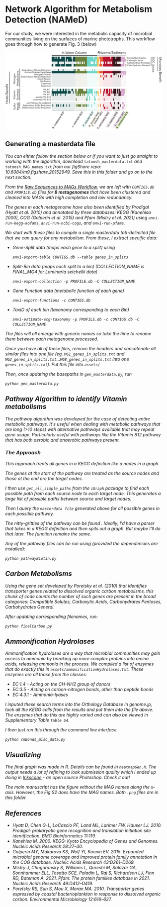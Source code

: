 # Network Algorithm for Metabolism Detection (NAMeD)

For our study, we were interested in the metabolic capacity of microbial communities living on the surfaces of marine phototrophs. This workflow goes through how to generate Fig. 3 (below)

<img src='./fig3.png'>

## Generating a masterdata file

<i>You can either follow the section below or if you want to just go straight to working with the algorithm, download </i>`tatoosh_masterdata.txt`<i> and </i>`tatoosh_MAG_names.txt`<i> from our figShare repo: 10.6084/m9.figshare.20152949. Save this in this folder and go on to the next section.

From the <a href='../01_Raw_Sequences_to_MAGs.md'> Raw Sequences to MAGs Workflow</a>, we are left with `CONTIGS.db` and `PROFILE.db` files for <b>8 metagenomes</b> that have been clustered and cleaned into MAGs with high completion and low redundancy. 

The genes in each metagenome have also been identified by Prodigal (Hyatt et al. 2010) and annotated by three databases: KEGG (Kanehisa 2000), COG (Galperin et al. 2015) and Pfam (Mistry et al. 2021) using `anvi-run-kegg-kofams`, `anvi-run-ncbi-cogs`, and `anvi-run-pfams`. 

We start with these files to compile a single masterdata tab-delimited file that we can query for any metabolism. From these, I extract specific data:
- Gene-Split data (maps each gene to a split) using
    ```
    anvi-export-table CONTIGS.db --table genes_in_splits
    ```
- Split-Bin data (maps each split to a bin) (COLLECTION_NAME is FINAL_MG4 for Laminaria setchellii data)
    ```
    anvi-export-collection -p PROFILE.db -C COLLECTION_NAME
    ```
- Gene Function data (metabolic function of each gene)
    ```
    anvi-export-functions -c CONTIGS.db
    ```
- TaxID of each bin (taxonomy corresponding to each Bin)
    ```
    anvi-estimate-scg-taxonomy -p PROFILE.db -c CONTIGS.db -C COLLECTION_NAME
    ```

The files will all emerge with generic names so take the time to rename them between each metagenome processed. 

Once you have all of these files, remove the headers and concatenate all similar files into one file (eg. `MG1_genes_in_splits.txt` and `MG2_genes_in_splits.txt`...`MG8_genes_in_splits.txt` into one `genes_in_splits.txt`). Put this file into `assets/`

Then, once updating the basepaths in `gen_masterdata.py`, run 
```
python gen_masterdata.py
```

## Pathway Algorithm to identify Vitamin metabolisms
The pathway algorithm was developed for the case of detecting entire metabolic pathways. It's useful when dealing with metabolic pathways that are long (>10 steps) with alternative pathways available that may repeat gene usage. Particularly useful with pathways like the Vitamin B12 pathway that has both aerobic and anaerobic pathways present. 

### The Approach
This approach treats all genes in a KEGG definition like a nodes in a graph. 

The genes at the start of the pathway are treated as the source nodes and those at the end are the target nodes. 

I then use `get_all_simple_paths` from the `iGraph` package to find each possible path from <i>each</i> source node to <i>each</i> target node. This generates a large list of possible paths between source and target nodes.

Then I query the `masterdata file` generated above for all possible genes in each possible pathway. 

The nitty-gritties of the pathway can be found <a href='./pathwayAlgorithm/'></a>. Ideally, I'd have a parser that takes in a KEGG definition and then spits out a graph. But maybe I'll do that later. The function remains the same.

Any of the pathway files can be run using (provided the dependencies are installed):
```
python pathwayBiotin.py
```

## Carbon Metabolisms

Using the gene set developed by Poretsky et al. (2010) that identifies transporter genes related to dissolved organic carbon metabolisms, this chunk of code counts the number of such genes are present in the broad categories: Compatible Solutes, Carboxylic Acids, Carbohydrates Pentoses, Carbohydrates General. 

After updating corresponding filenames, run:
```
python finalCarbon.py
```

## Ammonification Hydrolases

Ammonification hydrolases are a way that microbial communities may gain access to ammonia by breaking up more complex proteins into amino acids, releasing ammonia in the process. We compiled a list of enzymes that do exactly this in `assets/ammonificationHydrolases.txt`. These enzymes are all those from the classes:
- EC:1.4 - Acting on the CH-NH2 group of donors
- EC:3.5 - Acting on carbon-nitrogen bonds, other than peptide bonds
- EC:4.3.1 - Ammonia-lyases

I inputed these search terms into the Orthology Database in genome.jp, took all the KEGG calls from the results and put them into the file above. The enzymes that do this are highly varied and can also be viewed in Supplementary Table `Table S4`.

I then just run this through the command line interface.
```
python cnBonds_misc_data.py
```

## Visualizing

The final graph was made in R. Details can be found in `heatmapGen.R`. The output needs a lot of refining to look submission quality which I ended up doing in <a href="https://inkscape.org/">Inkscape</a> - an open source Photoshop. Check it out!

The main manuscript has the figure without the MAG names along the x-axis. However, the Fig S2 <i>does</i> have the MAG names. Both `.png` files are in this folder.

## <i>References</i>
- Hyatt D, Chen G-L, LoCascio PF, Land ML, Larimer FW, Hauser LJ. 2010. Prodigal: prokaryotic gene recognition and translation initiation site identification. BMC Bioinformatics 11:119.
- Kanehisa M. 2000. KEGG: Kyoto Encyclopedia of Genes and Genomes. Nucleic Acids Research 28:27–30.
- Galperin MY, Makarova KS, Wolf YI, Koonin EV. 2015. Expanded microbial genome coverage and improved protein family annotation in the COG database. Nucleic Acids Research 43:D261–D269.
- Mistry J, Chuguransky S, Williams L, Qureshi M, Salazar GA, Sonnhammer ELL, Tosatto SCE, Paladin L, Raj S, Richardson LJ, Finn RD, Bateman A. 2021. Pfam: The protein families database in 2021. Nucleic Acids Research 49:D412–D419.
- Poretsky RS, Sun S, Mou X, Moran MA. 2010. Transporter genes expressed by coastal bacterioplankton in response to dissolved organic carbon. Environmental Microbiology 12:616–627.
